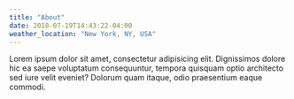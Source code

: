 ```yaml
---
title: "About"
date: 2018-07-19T14:43:22-04:00
weather_location: "New York, NY, USA"
---
```


Lorem ipsum dolor sit amet, consectetur adipisicing elit. Dignissimos dolore hic ea saepe voluptatum consequuntur, tempora quisquam optio architecto sed iure velit eveniet? Dolorum quam itaque, odio praesentium eaque commodi.
		

